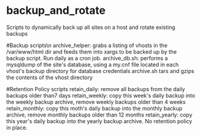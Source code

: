 # backup_and_rotate
Scripts to dynamically back up all sites on a host and rotate existing backups

#Backup scripts\n
archive_helper: grabs a listing of vhosts in the /var/www/html dir and feeds them into xargs to be backed up by the backup script. Run daily as a cron job.
archive_db.sh:  performs a mysqldump of the site's database, using a my.cnf file located in each vhost's backup directory for database credentials
archive.sh      tars and gzips the contents of the vhost directory

#Retention Policy scripts
retain_daily:   remove all backups from the daily backups older than7 days
retain_weekly:  copy this week's daily backup into the weekly backup archive, remove weekly backups older than 4 weeks
retain_monthly: copy this moth's daily backup into the monthly backup archive, remove monthly backups older than 12 months
retain_yearly:  copy this year's daily backup into the yearly backup archive. No retention policy in place.
